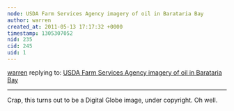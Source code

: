 ```yaml
---
node: USDA Farm Services Agency imagery of oil in Barataria Bay
author: warren
created_at: 2011-05-13 17:17:32 +0000
timestamp: 1305307052
nid: 235
cid: 245
uid: 1
---
```




[warren](../profile/warren) replying to: [USDA Farm Services Agency imagery of oil in Barataria Bay](../notes/warren/5-13-2011/usda-farm-services-agency-imagery-oil-barataria-bay)

----
Crap, this turns out to be a Digital Globe image, under copyright. Oh well.